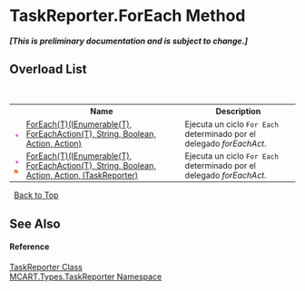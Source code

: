 # TaskReporter.ForEach Method 
 _**\[This is preliminary documentation and is subject to change.\]**_


## Overload List
&nbsp;<table><tr><th></th><th>Name</th><th>Description</th></tr><tr><td>![Public method](media/pubmethod.gif "Public method")</td><td><a href="9ae1ddba-e172-a6e1-10d2-d541152191a2">ForEach(T)(IEnumerable(T), ForEachAction(T), String, Boolean, Action, Action)</a></td><td>
Ejecuta un ciclo `For Each` determinado por el delegado *forEachAct*.</td></tr><tr><td>![Public method](media/pubmethod.gif "Public method")![Static member](media/static.gif "Static member")</td><td><a href="27f5aff6-dbbf-c569-5f88-094ecc69b5cd">ForEach(T)(IEnumerable(T), ForEachAction(T), String, Boolean, Action, Action, ITaskReporter)</a></td><td>
Ejecuta un ciclo `For Each` determinado por el delegado *forEachAct*.</td></tr></table>&nbsp;
<a href="#taskreporter.foreach-method">Back to Top</a>

## See Also


#### Reference
<a href="fe1298ce-fcb6-fe04-51dd-afbf902d46d9">TaskReporter Class</a><br /><a href="256f3901-18cb-eeca-835c-7de778822db3">MCART.Types.TaskReporter Namespace</a><br />